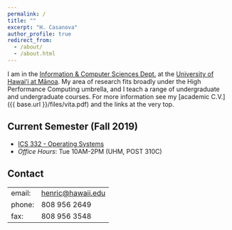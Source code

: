 ```yaml
---
permalink: /
title: ""
excerpt: "H. Casanova"
author_profile: true
redirect_from: 
  - /about/
  - /about.html
---
```



I am in the 
[Information & Computer Sciences Dept.](http://www.ics.hawaii.edu) at the
[University of Hawai&#699;i at M&#257;noa](https://manoa.hawaii.edu).   My area
of research fits broadly under the High Performance Computing umbrella, and I teach
a range of undergraduate and undergraduate courses. 
For more information see my [academic C.V.]({{ base.url }}/files/vita.pdf) and the links at the very top.

## Current Semester (Fall 2019)

  - [ICS 332 - Operating Systems](https://henricasanova.github.io/ics332_fall2019/)
  - *Office Hours*: Tue 10AM-2PM (UHM, POST 310C)

## Contact

<table style="width:auto">
<tr><td>email: </td><td><a href="mailto:henric@hawaii.edu">henric@hawaii.edu</a></td></tr>
<tr><td>phone: </td><td>808 956 2649</td></tr>
<tr><td>fax: </td><td>808 956 3548</td></tr>
</table>

